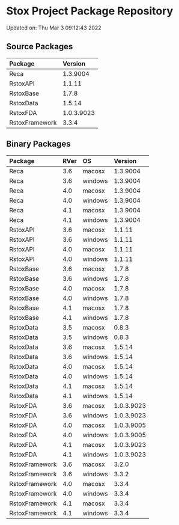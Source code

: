# Stox Project Package Repository


Updated on: Thu Mar  3 09:12:43 2022
## Source Packages

|Package        |Version    |
|:--------------|:----------|
|Reca           |1.3.9004   |
|RstoxAPI       |1.1.11     |
|RstoxBase      |1.7.8      |
|RstoxData      |1.5.14     |
|RstoxFDA       |1.0.3.9023 |
|RstoxFramework |3.3.4      |

## Binary Packages

|Package        |RVer |OS      |Version    |
|:--------------|:----|:-------|:----------|
|Reca           |3.6  |macosx  |1.3.9004   |
|Reca           |3.6  |windows |1.3.9004   |
|Reca           |4.0  |macosx  |1.3.9004   |
|Reca           |4.0  |windows |1.3.9004   |
|Reca           |4.1  |macosx  |1.3.9004   |
|Reca           |4.1  |windows |1.3.9004   |
|RstoxAPI       |3.6  |macosx  |1.1.11     |
|RstoxAPI       |3.6  |windows |1.1.11     |
|RstoxAPI       |4.0  |macosx  |1.1.11     |
|RstoxAPI       |4.0  |windows |1.1.11     |
|RstoxBase      |3.6  |macosx  |1.7.8      |
|RstoxBase      |3.6  |windows |1.7.8      |
|RstoxBase      |4.0  |macosx  |1.7.8      |
|RstoxBase      |4.0  |windows |1.7.8      |
|RstoxBase      |4.1  |macosx  |1.7.8      |
|RstoxBase      |4.1  |windows |1.7.8      |
|RstoxData      |3.5  |macosx  |0.8.3      |
|RstoxData      |3.5  |windows |0.8.3      |
|RstoxData      |3.6  |macosx  |1.5.14     |
|RstoxData      |3.6  |windows |1.5.14     |
|RstoxData      |4.0  |macosx  |1.5.14     |
|RstoxData      |4.0  |windows |1.5.14     |
|RstoxData      |4.1  |macosx  |1.5.14     |
|RstoxData      |4.1  |windows |1.5.14     |
|RstoxFDA       |3.6  |macosx  |1.0.3.9023 |
|RstoxFDA       |3.6  |windows |1.0.3.9023 |
|RstoxFDA       |4.0  |macosx  |1.0.3.9005 |
|RstoxFDA       |4.0  |windows |1.0.3.9005 |
|RstoxFDA       |4.1  |macosx  |1.0.3.9023 |
|RstoxFDA       |4.1  |windows |1.0.3.9023 |
|RstoxFramework |3.6  |macosx  |3.2.0      |
|RstoxFramework |3.6  |windows |3.3.2      |
|RstoxFramework |4.0  |macosx  |3.3.4      |
|RstoxFramework |4.0  |windows |3.3.4      |
|RstoxFramework |4.1  |macosx  |3.3.4      |
|RstoxFramework |4.1  |windows |3.3.4      |
